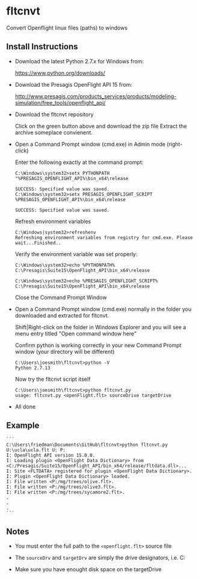 # fltcnvt
Convert Openflight linux files (paths) to windows

## Install Instructions

* Download the latest Python 2.7.x for Windows from:
    
    https://www.python.org/downloads/

* Download the Presagis OpenFlight API 15 from:
    
    http://www.presagis.com/products_services/products/modeling-simulation/free_tools/openflight_api/

* Download the fltcnvt repository

    Click on the green button above and download the zip file
    Extract the archive someplace convienent.

* Open a Command Prompt window (cmd.exe) in Admin mode (right-click)
    
    Enter the following exactly at the command prompt:

    ```
    C:\Windows\system32>setx PYTHONPATH "%PRESAGIS_OPENFLIGHT_API%\bin_x64\release
    
    SUCCESS: Specified value was saved.
    C:\Windows\system32>setx PRESAGIS_OPENFLIGHT_SCRIPT %PRESAGIS_OPENFLIGHT_API%\bin_x64\release
        
    SUCCESS: Specified value was saved.
    ```

    Refresh environment variables

    ```
    C:\Windows|system32>refreshenv
    Refreshing environment variables from registry for cmd.exe. Please wait...Finished..
    ```

    Verify the environment variable was set properly:

    ```
    C:\Windows\system32>echo %PYTHONPATH%
    C:\Presagis\Suite15\OpenFlight_API\bin_x64\release
    
    C:\Windows\system32>echo %PRESAGIS_OPENFLIGHT_SCRIPT%
    C:\Presagis\Suite15\OpenFlight_API\bin_x64\release
    ```

    Close the Command Prompt Window

* Open a Command Prompt window (cmd.exe) normally in the folder you downloaded and extracted for fltcnvt.

    Shift|Right-click on the folder in Windows Explorer and you will see a menu entry titled "Open command window here"

    Confirm python is working correctly in your new Command Prompt window (your directory will be different)

    ```
    C:\Users\joesmith\fltcnvt>python -V
    Python 2.7.13
    ```

    Now try the fltcnvt script itself

    ```
    C:\Users\joesmith\fltcnvt>python fltcnvt.py
    usage: fltcnvt.py <openFlight.flt> sourceDrive targetDrive
    ```

* All done

## Example

    ```
    C:\Users\friedman\Documents\GitHub\fltcnvt>python fltcnvt.py U:\ucla\ucla.flt U: P:
    I: OpenFlight API version 15.0.0.
    I: Loading plugin <OpenFlight Data Dictionary> from <C:/Presagis/Suite15/OpenFlight_API/bin_x64/release/fltdata.dll>...
    I: Site <FLTDATA> registered for plugin <OpenFlight Data Dictionary>.
    I: Plugin <OpenFlight Data Dictionary> loaded.
    I: File written <P:/mg/trees/olive.flt>.
    I: File written <P:/mg/trees/olive3.flt>.
    I: File written <P:/mg/trees/sycamore2.flt>.
    .
    .
    .
    ```

## Notes

* You must enter the full path to the `<openflight.flt>` source file

* The `sourceDrv` and `targetDrv` are simply the drive designators, i.e. C:

* Make sure you have enought disk space on the targetDrive
